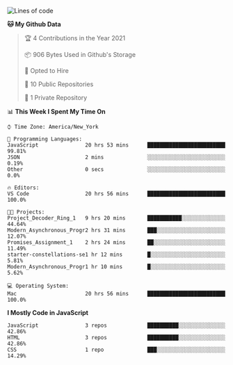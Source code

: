 <!--START_SECTION:waka-->
![Lines of code](https://img.shields.io/badge/From%20Hello%20World%20I%27ve%20Written-19787%20lines%20of%20code-blue)

**🐱 My Github Data** 

> 🏆 4 Contributions in the Year 2021
 > 
> 📦 906 Bytes Used in Github's Storage 
 > 
> 💼 Opted to Hire
 > 
> 📜 10 Public Repositories 
 > 
> 🔑 1 Private Repository 
 > 
📊 **This Week I Spent My Time On** 

```text
⌚︎ Time Zone: America/New_York

💬 Programming Languages: 
JavaScript               20 hrs 53 mins      █████████████████████████   99.81% 
JSON                     2 mins              ░░░░░░░░░░░░░░░░░░░░░░░░░   0.19% 
Other                    0 secs              ░░░░░░░░░░░░░░░░░░░░░░░░░   0.0%

🔥 Editors: 
VS Code                  20 hrs 56 mins      █████████████████████████   100.0%

🐱‍💻 Projects: 
Project_Decoder_Ring_1   9 hrs 20 mins       ███████████░░░░░░░░░░░░░░   44.64% 
Modern_Asynchronous_Progr2 hrs 31 mins       ███░░░░░░░░░░░░░░░░░░░░░░   12.07% 
Promises_Assignment_1    2 hrs 24 mins       ██░░░░░░░░░░░░░░░░░░░░░░░   11.49% 
starter-constellations-se1 hr 12 mins        █░░░░░░░░░░░░░░░░░░░░░░░░   5.81% 
Modern_Asynchronous_Progr1 hr 10 mins        █░░░░░░░░░░░░░░░░░░░░░░░░   5.62%

💻 Operating System: 
Mac                      20 hrs 56 mins      █████████████████████████   100.0%

```

**I Mostly Code in JavaScript** 

```text
JavaScript               3 repos             ██████████░░░░░░░░░░░░░░░   42.86% 
HTML                     3 repos             ██████████░░░░░░░░░░░░░░░   42.86% 
CSS                      1 repo              ███░░░░░░░░░░░░░░░░░░░░░░   14.29%

```



<!--END_SECTION:waka-->
